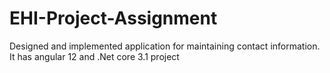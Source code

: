 # EHI-Project-Assignment
Designed and implemented application for maintaining contact information. It has angular 12 and .Net core 3.1 project
